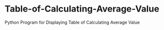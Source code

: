 # Table-of-Calculating-Average-Value
Python Program for Displaying Table of Calculating Average Value
